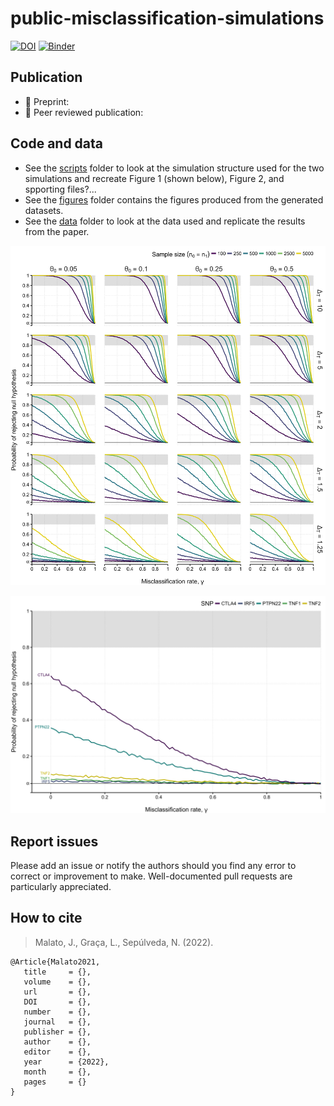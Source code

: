 # public-misclassification-simulations

[![DOI]()]()
[![Binder]()]()

## Publication

* 📃 Preprint: 
* 📝 Peer reviewed publication: 

## Code and data

* See the [scripts](scripts) folder to look at the simulation structure used for the two simulations and recreate Figure 1 (shown below), Figure 2, and spporting files?...
* See the [figures](figures) folder contains the figures produced from the generated datasets.
* See the [data](data) folder to look at the data used and replicate the results from the paper.

![](figures/simulations-candidate-gene.png)

![](figures/simulations-steiner2020.png)

## Report issues

Please add an issue or notify the authors should you find any error to correct or improvement to make.
Well-documented pull requests are particularly appreciated.

## How to cite

> Malato, J., Graça, L., Sepúlveda, N. (2022).

```
@Article{Malato2021,
   title     = {},
   volume    = {},
   url       = {},
   DOI       = {},
   number    = {},
   journal   = {},
   publisher = {},
   author    = {},
   editor    = {},
   year      = {2022},
   month     = {},
   pages     = {}
}
```
